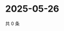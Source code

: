 # 2025-05-26

共 0 条

<!-- BEGIN ZHIHUQUESTIONS -->
<!-- 最后更新时间 Mon May 26 2025 03:08:19 GMT+0800 (China Standard Time) -->

<!-- END ZHIHUQUESTIONS -->

